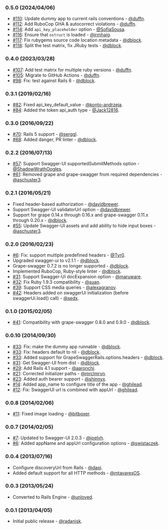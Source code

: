 ### 0.5.0 (2024/04/06)

* [#110](https://github.com/ruby-grape/grape-swagger-rails/pull/110): Update dummy app to current rails conventions - [@duffn](https://github.com/duffn).
* [#112](https://github.com/ruby-grape/grape-swagger-rails/pull/112): Add RuboCop GHA & autocorrect violations - [@duffn](https://github.com/duffn).
* [#114](https://github.com/ruby-grape/grape-swagger-rails/pull/114): Add `api_key_placeholder` option - [@SofiaSousa](https://github.com/SofiaSousa).
* [#116](https://github.com/ruby-grape/grape-swagger-rails/pull/116): Ensure that `ostruct` is loaded - [@jrmhaig](https://github.com/jrmhaig).
* [#117](https://github.com/ruby-grape/grape-swagger-rails/pull/117): Fix rubygems source code location metadata - [@dblock](https://github.com/dblock).
* [#118](https://github.com/ruby-grape/grape-swagger-rails/pull/118): Split the test matrix, fix JRuby tests - [@dblock](https://github.com/dblock).

### 0.4.0 (2023/03/28)

* [#107](https://github.com/ruby-grape/grape-swagger-rails/pull/107): Add test matrix for multiple ruby versions - [@duffn](https://github.com/duffn).
* [#105](https://github.com/ruby-grape/grape-swagger-rails/pull/105): Migrate to GitHub Actions - [@duffn](https://github.com/duffn).
* [#98](https://github.com/ruby-grape/grape-swagger-rails/pull/98): Fix: test against Rails 6 - [@dblock](https://github.com/dblock).

### 0.3.1 (2019/02/16)

* [#82](https://github.com/ruby-grape/grape-swagger-rails/pull/82): Fixed api_key_default_value - [@konto-andrzeja](https://github.com/konto-andrzeja).
* [#84](https://github.com/ruby-grape/grape-swagger-rails/pull/84): Added the token api_auth type - [@Jack12816](https://github.com/Jack12816).

### 0.3.0 (2016/09/22)

* [#70](https://github.com/ruby-grape/grape-swagger-rails/pull/70): Rails 5 support - [@serggl](https://github.com/serggl).
* [#68](https://github.com/ruby-grape/grape-swagger-rails/pull/68): Added danger, PR linter - [@dblock](https://github.com/dblock).

### 0.2.2 (2016/07/13)

* [#57](https://github.com/ruby-grape/grape-swagger-rails/pull/57): Support Swagger-UI supportedSubmitMethods option - [@ShadowWrathOogles](https://github.com/ShadowWrathOogles).
* [#61](https://github.com/ruby-grape/grape-swagger-rails/pull/61): Removed grape and grape-swagger from required dependencies - [@aschuster3](https://github.com/aschuster3).

### 0.2.1 (2016/05/21)

* Fixed header-based authorization - [@davidbrewer](https://github.com/davidbrewer).
* Support Swagger-UI validatorUrl option - [@davidbrewer](https://github.com/davidbrewer).
* Support for grape 0.14.x through 0.16.x and grape-swagger 0.11.x through 0.20.x - [@dblock](https://github.com/dblock).
* [#55](https://github.com/ruby-grape/grape-swagger-rails/pull/55): Update Swagger-UI assets and add ability to hide input boxes - [@aschuster3](https://github.com/aschuster3).

### 0.2.0 (2016/02/23)

* [#6](https://github.com/ruby-grape/grape-swagger-rails/pull/6): Fix: support multiple predefined headers - [@Tyr0](https://github.com/tyr0).
* Upgraded swagger-ui to v2.1.1 - [@dblock](https://github.com/dblock).
* Grape-swagger 0.7.2 is no longer supported - [@dblock](https://github.com/dblock).
* Implemented RuboCop, Ruby-style linter - [@dblock](https://github.com/dblock).
* [#31](https://github.com/ruby-grape/grape-swagger-rails/pull/31): Support Swagger-UI docExpansion option - [@maruware](https://github.com/maruware).
* [#32](https://github.com/ruby-grape/grape-swagger-rails/pull/32): Fix Ruby 1.9.3 compatibility - [@suan](https://github.com/suan).
* [#39](https://github.com/ruby-grape/grape-swagger-rails/pull/39): Support CSS media queries - [@alexagranov](https://github.com/alexagranov).
* [#42](https://github.com/ruby-grape/grape-swagger-rails/pull/42): Headers added on swaggerUi initialization (before swaggerUi.load() call) - [@sedx](https://github.com/sedx).

### 0.1.0 (2015/02/05)

* [#41](https://github.com/BrandyMint/grape-swagger-rails/pull/41): Compatibility with grape-swagger 0.8.0 and 0.9.0 - [@dblock](https://github.com/dblock).

### 0.0.10 (2014/09/30)

* [#33](https://github.com/BrandyMint/grape-swagger-rails/pull/33): Fix: make the dummy app runnable - [@dblock](https://github.com/dblock).
* [#33](https://github.com/BrandyMint/grape-swagger-rails/pull/33): Fix: headers default to nil - [@dblock](https://github.com/dblock).
* [#33](https://github.com/BrandyMint/grape-swagger-rails/pull/33): Added support for GrapeSwaggerRails.options.headers - [@dblock](https://github.com/dblock).
* [#31](https://github.com/BrandyMint/grape-swagger-rails/pull/31): Get Swagger-UI from dist - [@dblock](https://github.com/dblock).
* [#29](https://github.com/BrandyMint/grape-swagger-rails/pull/29): Add Rails 4.1 support - [@aaronchi](https://github.com/aaronchi).
* [#21](https://github.com/BrandyMint/grape-swagger-rails/pull/21): Corrected initializer paths - [@mrclmrvn](https://github.com/mrclmrvn).
* [#23](https://github.com/BrandyMint/grape-swagger-rails/pull/23): Added auth bearer support - [@shinnyx](https://github.com/shinnyx).
* [#14](https://github.com/BrandyMint/grape-swagger-rails/pull/14): Added app_name to configure title of the app - [@ghilead](https://github.com/ghilead).
* [#12](https://github.com/BrandyMint/grape-swagger-rails/pull/12): Fix: SwaggerUI url is combined with appUrl - [@ghilead](https://github.com/ghilead).

### 0.0.8 (2014/02/06)

* [#11](https://github.com/BrandyMint/grape-swagger-rails/pull/11): Fixed image loading - [@bitboxer](https://github.com/bitboxer).

### 0.0.7 (2014/02/05)

* [#7](https://github.com/BrandyMint/grape-swagger-rails/pull/7): Updated to Swagger-UI 2.0.3 - [@joelvh](https://github.com/joelvh).
* [#6](https://github.com/BrandyMint/grape-swagger-rails/pull/6): Added appName and appUrl configuration options - [@swistaczek](https://github.com/swistaczek).

### 0.0.4 (2013/07/16)

* Configure discoveryUrl from Rails - [@dapi](https://github.com/dapi).
* Added default support for all HTTP methods  - [@mtavaresOS](https://github.com/mtavaresOS).

### 0.0.3 (2013/05/24)

* Converted to Rails Engine - [@unloved](https://github.com/unloved).

### 0.0.1 (2013/04/05)

* Initial public release - [@radanisk](https://github.com/Radanisk).
